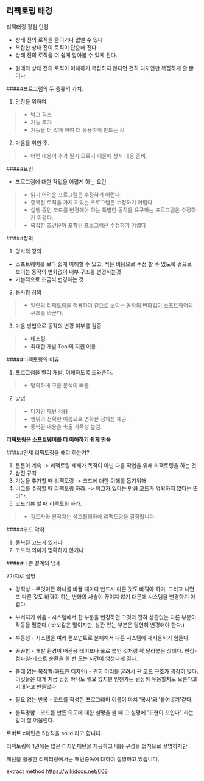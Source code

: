 리팩토링 배경
---
리팩터링 장점 단점
+ 상태 전의 로직을 줄이거나 없앨 수 있다
+ 복잡한 상태 전이 로직이 단순해 진다
+ 상태 전의 로직을 더 쉽게 알아볼 수 있게 된다.
- 원래의 상태 전의 로직이 이해하기 복잡하지 않다면 괜히 디자인만 복잡하게 할 뿐이다.

#####프로그램의 두 종류의 가치.
1. 당장을 위하여.
>- 벅그 픽스
>- 기능 추가
>- 기능을 더 많게 하여 더 유용하게 만드는 것.

2. 다음을 위한 것.
>- 어떤 내용이 추가 될지 모르기 때문에 상시 대응 준비.

#####요인
- 프로그램에 대한 작업을 어렵게 하는 요인
>- 읽기 어려운 프로그램은 수정하기 어렵다.
>- 중복된 로직을 가지고 있는 프로그램은 수정하기 어렵다.
>- 실행 중인 코드를 변경해야 하는 특별한 동작을 요구하는 프로그램은 수정하기 어렵다.
>- 복잡한 조건문이 포함된 프로그램은 수정하기 어렵다

#####정의
1. 명사적 정의
- 소프트웨어를 보다 쉽게 이해할 수 있고, 적은 비용으로 수정 할 수 있도록 겉으로 보이는 동작의 변화없이 내부 구조를 변경하는것
- 기본적으로 조금씩 변경하는 것
2. 동사형 정의
>- 일련의 리팩토링을 적용하여 겉으로 보이는 동작의 변화없이 소프트웨어의 구조를 바꾼다.
3. 다음 방법으로 동작의 변경 여부를 검증
>- **테스팅**
>- **최대한 개발 Tool의 지원 이용**

#####리팩토링의 이유
1. 프로그램을 빨리 개발, 이해하도록 도와준다.
>- 명확하게 구분 분석이 빠름.
2. 방법
>- 디자인 패턴 적용
>- 행위의 정확한 이름으로 명확한 정체성 제공.
>- 중복된 내용을 축출 가독성 높임.

**리팩토링은 소프트웨어를 더 이해하기 쉽게 만듬**

#####언제 리팩토링을 해야 하는가?

1. 틈틈이 계속 -> 리팩토링 제체가 목적이 아닌 다음 작업을 위해 리팩토링을 하는 것.
2. 삼진 규칙
3. 기능을 추가할 때 리팩토링 -> 코드에 대한 이해를 돕기위해
4. 버그를 수정할 때 리팩토링 하라. -> 버그가 있다는 만큼 코드가 명확하지 않다는 뜻이다.
5. 코드리뷰 할 때 리팩토링 하라.
>- 검토자와 원작자는 상호협의하에 리팩토링을 결정합니다.
 

#####코드 악취
1. 중복된 코드가 있거나
2. 코드의 의미가 명확하지 않거나

#####나쁜 설계의 냄새

7가지로 설명 

* 경직성 - 무엇이든 하나를 바꿀 때마다 반드시 다른 것도 바꿔야 하며, 그러고 나면 또 다른 것도 바꿔야 하는 변화의 사슬이 끊이지 않기 대문에 시스템을 변경하기 어렵다.

* 부서지기 쉬움 - 시스템에서 한 부분을 변경하면 그것과 전혀 상관없는 다른 부분이 작동을 멈춘다.( 바보같은 말이지만, 상관 있는 부분은 당연히 변경해야 한다.)

* 부동성 - 시스템을 여러 컴포넌트로 분해해서 다른 시스템에 재사용하기 힘들다.

* 끈끈함 - 개발 환경이 배관용 테이프나 풀로 붙인 것처럼 꽉 달라붙은 상태다. 편집-컴파일-테스트 순환을 한 번 도는 시간이 엄청나게 길다.

* 쓸데 없는 복잡함(과도한 디자인) - 괜히 머리를 굴려서 짠 코드 구조가 굉장히 많다. 이것들은 대개 지금 당장 하나도 필요 없지만 언젠가는 굉장히 유용할지도 모른다고 기대하고 만들었다.

* 필요 없는 반복 - 코드를 작성한 프로그래머 이름이 마치 '복사'와 '붙여넣기'같다.

* 불투명함 - 코드를 만든 의도에 대한 설명을 볼 때 그 설명에 '표현이 꼬인다'. 라는 말이 잘 어울린다.

로버트 c마틴은 5원칙을 solid 라고 합니다.


리팩토링에 1권에는 많은 디자인패턴을 제공하고 내용 구성을 법칙으로 설명하지만

패턴을 활용한 리팩터링에서는 패턴중독에 대하여 설명하고 있습니다.

extract method
https://wikidocs.net/608
